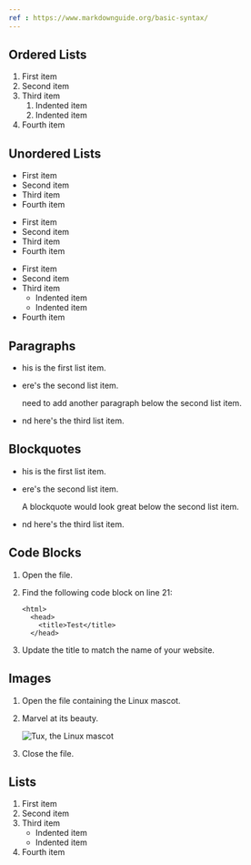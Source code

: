 ```yaml
---
ref : https://www.markdownguide.org/basic-syntax/
---
```


Ordered Lists
-------------

1. First item
2. Second item
3. Third item
    1. Indented item
    2. Indented item
4. Fourth item

Unordered Lists
---------------

* First item
* Second item
* Third item
* Fourth item

+ First item
+ Second item
+ Third item
+ Fourth item

- First item
- Second item
- Third item
    - Indented item
    - Indented item
- Fourth item

Paragraphs
----------

* his is the first list item.
* ere's the second list item.

   need to add another paragraph below the second list item.

* nd here's the third list item.

Blockquotes
-----------

* his is the first list item.
* ere's the second list item.

  A blockquote would look great below the second list item.

* nd here's the third list item.

Code Blocks
-----------

1. Open the file.
2. Find the following code block on line 21:

       <html>
         <head>
           <title>Test</title>
         </head>

3. Update the title to match the name of your website.

Images
-------

1. Open the file containing the Linux mascot.
2. Marvel at its beauty.

   ![Tux, the Linux mascot](/assets/images/tux.png)

3. Close the file.

Lists
-----

1. First item
2. Second item
3. Third item
   - Indented item
   - Indented item
4. Fourth item

